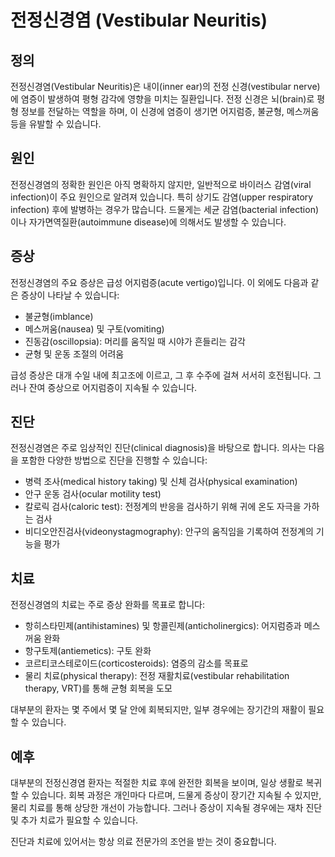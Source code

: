 # 전정신경염 (Vestibular Neuritis)

## 정의
전정신경염(Vestibular Neuritis)은 내이(inner ear)의 전정 신경(vestibular nerve)에 염증이 발생하여 평형 감각에 영향을 미치는 질환입니다. 전정 신경은 뇌(brain)로 평형 정보를 전달하는 역할을 하며, 이 신경에 염증이 생기면 어지럼증, 불균형, 메스꺼움 등을 유발할 수 있습니다.

## 원인
전정신경염의 정확한 원인은 아직 명확하지 않지만, 일반적으로 바이러스 감염(viral infection)이 주요 원인으로 알려져 있습니다. 특히 상기도 감염(upper respiratory infection) 후에 발병하는 경우가 많습니다. 드물게는 세균 감염(bacterial infection)이나 자가면역질환(autoimmune disease)에 의해서도 발생할 수 있습니다.

## 증상
전정신경염의 주요 증상은 급성 어지럼증(acute vertigo)입니다. 이 외에도 다음과 같은 증상이 나타날 수 있습니다:
- 불균형(imblance)
- 메스꺼움(nausea) 및 구토(vomiting)
- 진동감(oscillopsia): 머리를 움직일 때 시야가 흔들리는 감각
- 균형 및 운동 조절의 어려움

급성 증상은 대개 수일 내에 최고조에 이르고, 그 후 수주에 걸쳐 서서히 호전됩니다. 그러나 잔여 증상으로 어지럼증이 지속될 수 있습니다.

## 진단
전정신경염은 주로 임상적인 진단(clinical diagnosis)을 바탕으로 합니다. 의사는 다음을 포함한 다양한 방법으로 진단을 진행할 수 있습니다:
- 병력 조사(medical history taking) 및 신체 검사(physical examination)
- 안구 운동 검사(ocular motility test)
- 칼로릭 검사(caloric test): 전정계의 반응을 검사하기 위해 귀에 온도 자극을 가하는 검사
- 비디오안진검사(videonystagmography): 안구의 움직임을 기록하여 전정계의 기능을 평가

## 치료
전정신경염의 치료는 주로 증상 완화를 목표로 합니다:
- 항히스타민제(antihistamines) 및 항콜린제(anticholinergics): 어지럼증과 메스꺼움 완화
- 항구토제(antiemetics): 구토 완화
- 코르티코스테로이드(corticosteroids): 염증의 감소를 목표로
- 물리 치료(physical therapy): 전정 재활치료(vestibular rehabilitation therapy, VRT)를 통해 균형 회복을 도모

대부분의 환자는 몇 주에서 몇 달 안에 회복되지만, 일부 경우에는 장기간의 재활이 필요할 수 있습니다.

## 예후
대부분의 전정신경염 환자는 적절한 치료 후에 완전한 회복을 보이며, 일상 생활로 복귀할 수 있습니다. 회복 과정은 개인마다 다르며, 드물게 증상이 장기간 지속될 수 있지만, 물리 치료를 통해 상당한 개선이 가능합니다. 그러나 증상이 지속될 경우에는 재차 진단 및 추가 치료가 필요할 수 있습니다. 

진단과 치료에 있어서는 항상 의료 전문가의 조언을 받는 것이 중요합니다.